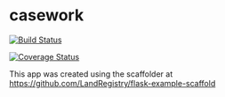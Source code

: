 # casework

[![Build Status](https://travis-ci.org/LandRegistry/casework-frontend.svg?branch=master)](https://travis-ci.org/LandRegistry/casework-frontend)

[![Coverage Status](https://img.shields.io/coveralls/LandRegistry/casework-frontend.svg)](https://coveralls.io/r/LandRegistry/casework-frontend)

This app was created using the scaffolder at https://github.com/LandRegistry/flask-example-scaffold
